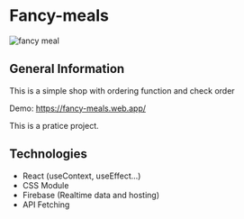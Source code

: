 # Fancy-meals

<img src="https://github.com/quocbao19982009/Fancy-meals/blob/master/Fancy%20Meal.png" alt="fancy meal" />

## General Information

This is a simple shop with ordering function and check order

Demo: https://fancy-meals.web.app/

This is a pratice project.

## Technologies

 - React (useContext, useEffect...)
 - CSS Module
 - Firebase (Realtime data and hosting)
 - API Fetching
